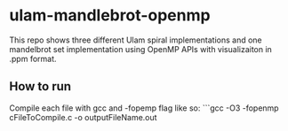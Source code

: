 # ulam-mandlebrot-openmp
  This repo shows three different Ulam spiral implementations and one mandelbrot set implementation using OpenMP APIs with visualizaiton in .ppm format.
## How to run
  Compile each file with gcc and -fopemp flag like so: ```gcc -O3 -fopenmp cFileToCompile.c -o outputFileName.out
